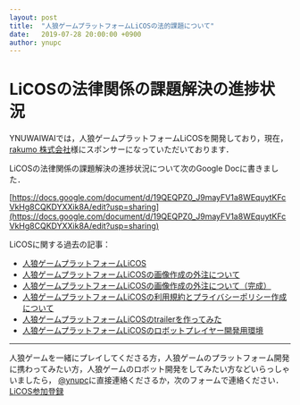 ```yaml
---
layout: post
title:  "人狼ゲームプラットフォームLiCOSの法的課題について"
date:   2019-07-28 20:00:00 +0900
author: ynupc
---
```


# LiCOSの法律関係の課題解決の進捗状況

YNUWAIWAIでは，人狼ゲームプラットフォームLiCOSを開発しており，現在，[rakumo 株式会社](https://corporate.rakumo.com/)様にスポンサーになっていただいております．

LiCOSの法律関係の課題解決の進捗状況について次のGoogle Docに書きました．

[https://docs.google.com/document/d/19QEQPZ0_J9mayFV1a8WEquytKFcVkHg8CQKDYXXik8A/edit?usp=sharing](https://docs.google.com/document/d/19QEQPZ0_J9mayFV1a8WEquytKFcVkHg8CQKDYXXik8A/edit?usp=sharing)

LiCOSに関する過去の記事：

- [人狼ゲームプラットフォームLiCOS](https://ynuwaiwai.github.io/post/LiCOS.html)
- [人狼ゲームプラットフォームLiCOSの画像作成の外注について](https://ynuwaiwai.github.io/post/LiCOS_icons.html)
- [人狼ゲームプラットフォームLiCOSの画像作成の外注について（完成）](https://ynuwaiwai.github.io/post/LiCOS_icons_fin.html)
- [人狼ゲームプラットフォームLiCOSの利用規約とプライバシーポリシー作成について](https://ynuwaiwai.github.io/post/LiCOS_TOS_PP.html)
- [人狼ゲームプラットフォームLiCOSのtrailerを作ってみた](https://ynuwaiwai.github.io/post/LiCOS_trailer.html)
- [人狼ゲームプラットフォームLiCOSのロボットプレイヤー開発用環境](https://ynuwaiwai.github.io/post/LiCOS_robot_player.html)

---

人狼ゲームを一緒にプレイしてくださる方，人狼ゲームのプラットフォーム開発に携わってみたい方，人狼ゲームのロボット開発をしてみたい方などいらっしゃいましたら，
[@ynupc](https://twitter.com/ynupc)に直接連絡くださるか，次のフォームで連絡ください．  
[LiCOS参加登録](https://ws.formzu.net/dist/S61026841)
